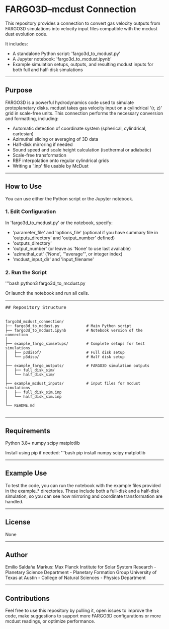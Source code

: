 # FARGO3D–mcdust Connection

This repository provides a connection to convert gas velocity outputs from FARGO3D simulations into velocity input files compatible with the mcdust dust evolution code.

It includes:
- A standalone Python script: 'fargo3d_to_mcdust.py'
- A Jupyter notebook: 'fargo3d_to_mcdust.ipynb'
- Example simulation setups, outputs, and resulting mcdust inputs for both full and half-disk simulations

---

## Purpose

FARGO3D is a powerful hydrodynamics code used to simulate protoplanetary disks. mcdust takes gas velocity input on a cylindrical '(r, z)' grid in scale-free units. This connection performs the necessary conversion and formatting, including:

- Automatic detection of coordinate system (spherical, cylindrical, cartesian)
- Azimuthal slicing or averaging of 3D data
- Half-disk mirroring if needed
- Sound speed and scale height calculation (isothermal or adiabatic)
- Scale-free transformation
- RBF interpolation onto regular cylindrical grids
- Writing a '.inp' file usable by McDust

---

## How to Use

You can use either the Python script or the Jupyter notebook.

### 1. Edit Configuration
In 'fargo3d_to_mcdust.py' or the notebook, specify:

- 'parameter_file' and 'options_file' (optional if you have summary file in 'outputs_directory' and 'output_number' defined)
- 'outputs_directory'
- 'output_number' (or leave as 'None' to use last available)
- 'azimuthal_cut' ('None', '"average"', or integer index)
- 'mcdust_input_dir' and 'input_filename'

### 2. Run the Script
'''bash
python3 fargo3d_to_mcdust.py

Or launch the notebook and run all cells.

---

<pre>
## Repository Structure

<code>
fargo3d_mcdust_connection/
├── fargo3d_to_mcdust.py            # Main Python script
├── fargo3d_to_mcdust.ipynb         # Notebook version of the connection
│
├── example_fargo_simsetups/        # Complete setups for test simulations
│   ├── p3disof/                    # Full disk setup
│   └── p3diso/                     # Half disk setup
│
├── example_fargo_outputs/          # FARGO3D simulation outputs
│   ├── full_disk_sim/
│   └── half_disk_sim/
│
├── example_mcdust_inputs/          # input files for mcdust simulations
│   ├── full_disk_sim.inp
│   └── half_disk_sim.inp
│
└── README.md
</code>
</pre>

---

## Requirements
Python 3.8+
numpy
scipy
matplotlib

Install using pip if needed:
'''bash
pip install numpy scipy matplotlib

---

## Example Use
To test the code, you can run the notebook with the example files provided in the example_* directories.
These include both a full-disk and a half-disk simulation, so you can see how mirroring and coordinate transformation are handled.

---

## License
None

---

## Author
Emilio Saldaña Markus:
Max Planck Institute for Solar System Research - Planetary Science Department - Planetary Formation Group
University of Texas at Austin - College of Natural Sciences - Physics Department

---

## Contributions
Feel free to use this repository by pulling it, open issues to improve the code, make suggestions to support more FARGO3D configurations or more mcdust readings, or optimize performance.
